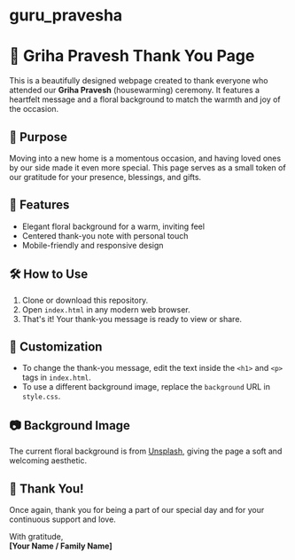 # guru_pravesha
# 🌸 Griha Pravesh Thank You Page

This is a beautifully designed webpage created to thank everyone who attended our **Griha Pravesh** (housewarming) ceremony. It features a heartfelt message and a floral background to match the warmth and joy of the occasion.

## 💖 Purpose

Moving into a new home is a momentous occasion, and having loved ones by our side made it even more special. This page serves as a small token of our gratitude for your presence, blessings, and gifts.

## 🌼 Features

- Elegant floral background for a warm, inviting feel
- Centered thank-you note with personal touch
- Mobile-friendly and responsive design

## 🛠️ How to Use

1. Clone or download this repository.
2. Open `index.html` in any modern web browser.
3. That's it! Your thank-you message is ready to view or share.

## 📝 Customization

- To change the thank-you message, edit the text inside the `<h1>` and `<p>` tags in `index.html`.
- To use a different background image, replace the `background` URL in `style.css`.

## 📷 Background Image

The current floral background is from [Unsplash](https://unsplash.com), giving the page a soft and welcoming aesthetic.

## 🙏 Thank You!

Once again, thank you for being a part of our special day and for your continuous support and love.

With gratitude,  
**[Your Name / Family Name]**

